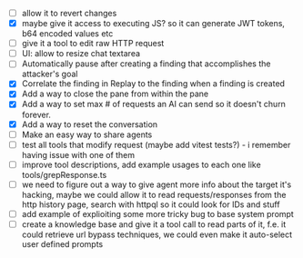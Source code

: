 - [ ] allow it to revert changes
- [x] maybe give it access to executing JS? so it can generate JWT tokens, b64 encoded values etc
- [ ] give it a tool to edit raw HTTP request
- [ ] UI: allow to resize chat textarea
- [ ] Automatically pause after creating a finding that accomplishes the attacker's goal
- [x] Correlate the finding in Replay to the finding when a finding is created
- [x] Add a way to close the pane from within the pane
- [x] Add a way to set max # of requests an AI can send so it doesn't churn forever.
- [x] Add a way to reset the conversation
- [ ] Make an easy way to share agents
- [ ] test all tools that modify request (maybe add vitest tests?) - i remember having issue with one of them
- [ ] improve tool descriptions, add example usages to each one like tools/grepResponse.ts
- [ ] we need to figure out a way to give agent more info about the target it's hacking, maybe we could allow it to read requests/responses from the http history page, search with httpql so it could look for IDs and stuff
- [ ] add example of explioiting some more tricky bug to base system prompt
- [ ] create a knowledge base and give it a tool call to read parts of it, f.e. it could retrieve url bypass techniques, we could even make it auto-select user defined prompts
